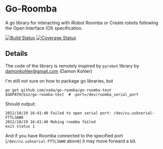 Go-Roomba
===
A go library for interacting with iRobot Roomba or Create robots following the Open Interface (OI) specification.

[![Build Status](https://travis-ci.org/xa4a/go-roomba.svg?branch=master)](https://travis-ci.org/xa4a/go-roomba)
[![Coverage Status](https://img.shields.io/coveralls/xa4a/go-roomba.svg)](https://coveralls.io/r/xa4a/go-roomba?branch=master)

Details
---
The code of the library is remotely inspired by `pyrobot` library by damonkohler@gmail.com (Damon Kohler)

I'm still not sure on how to package go libraries, but 

    go get github.com/xa4a/go-roomba/go-roomba-test
    $GOPATH/bin/go-roomba-test  # -port=/dev/roomba_serial_port

Should output:

    2012/10/29 16:41:40 Failed to open serial port: /dev/cu.usbserial-FTTL3AW0
    2012/10/29 16:41:40 Making roomba failed
    exit status 1
   
And if you have Roomba connected to the specified port (`/dev/cu.usbserial-FTTL3AW0` above) it may move forward a bit.
